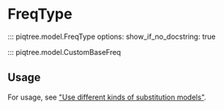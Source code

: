 # FreqType

::: piqtree.model.FreqType
    options:
        show_if_no_docstring: true

::: piqtree.model.CustomBaseFreq

## Usage

For usage, see ["Use different kinds of substitution models"](../../quickstart/using_substitution_models.md#base-frequencies).
